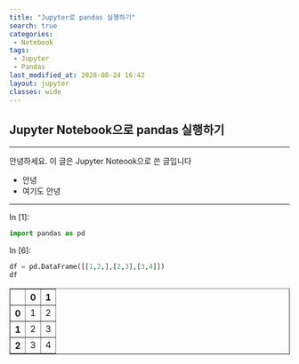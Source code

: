 ```yaml
---
title: "Jupyter로 pandas 실행하기"
search: true
categories:
 - Notebook
tags:
 - Jupyter
 - Pandas
last_modified_at: 2020-08-24 16:42
layout: jupyter
classes: wide
---
```

## Jupyter Notebook으로 pandas 실행하기

---
안녕하세요. 이 글은 Jupyter Noteook으로 쓴 글입니다
- 안녕
- 여기도 안녕
---


<div class="prompt input_prompt">
In&nbsp;[1]:
</div>

<div class="input_area" markdown="1">

```python
import pandas as pd
```

</div>

<div class="prompt input_prompt">
In&nbsp;[6]:
</div>

<div class="input_area" markdown="1">

```python
df = pd.DataFrame([[1,2,],[2,3],[3,4]])
df
```

</div>




<div markdown="0">
<div>
<style scoped>
    .dataframe tbody tr th:only-of-type {
        vertical-align: middle;
    }

    .dataframe tbody tr th {
        vertical-align: top;
    }

    .dataframe thead th {
        text-align: right;
    }
</style>
<table border="1" class="dataframe">
  <thead>
    <tr style="text-align: right;">
      <th></th>
      <th>0</th>
      <th>1</th>
    </tr>
  </thead>
  <tbody>
    <tr>
      <th>0</th>
      <td>1</td>
      <td>2</td>
    </tr>
    <tr>
      <th>1</th>
      <td>2</td>
      <td>3</td>
    </tr>
    <tr>
      <th>2</th>
      <td>3</td>
      <td>4</td>
    </tr>
  </tbody>
</table>
</div>
</div>


